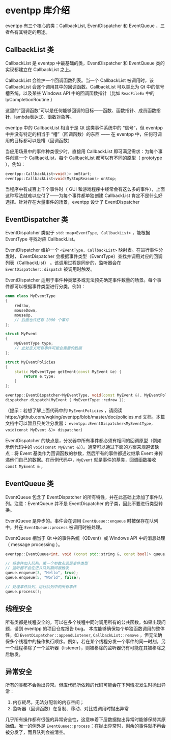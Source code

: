 # eventpp 库介绍

eventpp 有三个核心的类：CallbackList, EventDispatcher 和 EventQueue ，三者各有其特定的用途。

## CallbackList 类

CallbackList 是 eventpp 中最基础的类，EventDispatcher 和 EventQueue 类的实现都建立在 CallbackList 之上。

CallbackList 会维护一个回调函数列表。当一个 CallbackList 被调用时，该 CallbackList 会逐个调用其中的回调函数。CallbackList 可以类比为 Qt 中的信号槽系统，以及某些 Windows API 中的回调函数指针（比如 `ReadFileEx` 中的 IpCompletionRoutine ）

这里的“回调函数”可以是任何能够回调的目标——函数、函数指针、成员函数指针、lambda表达式、函数对象等。

eventpp 中的 CallbackList 相当于是 Qt 这类事件系统中的 “信号”，但 eventpp 中并没有特定的相当于 “槽”（回调函数）的东西 —— 在 eventpp 中，任何可调用的目标都可以是槽（回调函数）

当应用场景中的事件种类很少时，直接用 CallbackList 即可满足需求：为每个事件创建一个 CallbackList，每个 CallbackList 都可以有不同的原型（ prototype ），例如：

```c++
eventpp::CallbackList<void()> onStart;
eventpp::CallbackList<void(MyStopReason)> onStop;
```

当程序中有成百上千个事件时（ GUI 和游戏程序中经常会有这么多的事件），上面这种写法就难以应付了——为每个事件都单独创建 CallbackList 肯定不是什么好选择。针对存在大量事件的场景，eventpp 设计了 EventDispatcher 

## EventDispatcher 类

EventDispatcher 类似于 `std::map<EventType, CallbackList>` ，能根据 EventType 寻找对应 CallbackList。

EventDispatcher 维护一个 `<EventType, CallbackList>` 映射表。在进行事件分发时， EventDispatcher 会根据事件类型（EventType）查找并调用对应的回调列表（CallbackList） 。该调用过程是同步的，监听器会在 `EventDispatcher::dispatch` 被调用时触发。

EventDispatcher 适用于事件种类繁多或无法预先确定事件数量的场景。每个事件都可以根据事件类型进行分类，例如：

```c++
enum class MyEventType
{
    redraw,
    mouseDown,
    mouseUp,
    // 后面也许还有 2000 个事件
};

struct MyEvent
{
    MyEventType type;
    // 此处定义所有事件可能会需要的数据
};

struct MyEventPolicies
{
    static MyEventType getEvent(const MyEvent &e) {
        return e.type;
    }
};

eventpp::EventDispatcher<MyEventType, void(const MyEvent &), MyEventPolicies> dispatcher;
dispatcher.dispatch(MyEvent { MyEventType::redraw });
```

（提示：若想了解上面代码中的 `MyEventPolicies` ，请阅读https://github.com/wqking/eventpp/blob/master/doc/policies.md 文档。本篇文档中可以暂且只关注分发器： `eventpp::EventDispatcher<MyEventType, void(const MyEvent &)> dispatcher`）

EventDispatcher 的缺点是，分发器中所有事件都必须有相同的回调原型（例如示例代码中的 `void(const MyEvnet &)`）。通常可以通过下面的方案来规避该缺点：将 Event 基类作为回调函数的参数，然后所有的事件都通过继承 Event 来传递他们自己的数据。在示例代码中，`MyEvent` 就是事件的基类，回调函数接收 `const MyEvent &` 。

## EventQueue 类

EventQueue 包含了 EventDispatcher 的所有特性，并在此基础上添加了事件队列。注意：EventQueue 并不是 EventDispatcher 的子类，因此不要进行类型转换。

EventQueue 是异步的。事件会在调用 `EventQueue::enqueue` 时被保存在队列中，并在 `EventQueue::process` 被调用时被处理。

EventQueue 相当于 Qt 中的事件系统（QEvent）或 Windows API 中的消息处理（ message processing ）。

```c++
eventpp::EventQueue<int, void (const std::string &, const bool)> queue;

// 将事件加入队列。第一个参数永远是事件类型
// 监听器不会在进入队列期间被触发
queue.enqueue(3, "Hello", true);
queue.enqueue(5, "World", false);

// 处理事件队列，运行队列中的所有事件
queue.process();
```

## 线程安全

所有类都是线程安全的，可以在多个线程中同时调用所有的公共函数。如果出现问题，请到 eventpp 的项目仓库报告 bug。
本库能够确保每个单独函数调用的整体性，如 `EventDispatcher::appendListener`, `CallbackList::remove` ，但无法确保多个线程中的操作执行顺序。例如，若在某个线程分发一个事件的同一时刻，另一个线程移除了一个监听器（listener），则被移除的监听器仍有可能在其被移除之后触发。

## 异常安全

所有的类都不会抛出异常。但库代码所依赖的代码可能会在下列情况发生时抛出异常：

1. 内存耗尽，无法分配新的内存空间；
2. 监听器（回调函数）在复制、移动、对比或调用时抛出异常

几乎所有操作都有很强的异常安全性，这意味着下层数据抛出异常时能够保持其原始值。唯一的例外是 `EventQueue::process`：在抛出异常时，剩余的事件就不再会被分发了，而且队列会被清空。


